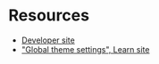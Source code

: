 # Resources
- [Developer site](https://developer.wordpress.org)
- ["Global theme settings", Learn site](https://learn.wordpress.org/lesson/global-theme-settings/)

